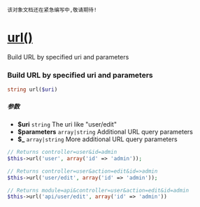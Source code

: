     该对象文档还在紧急编写中,敬请期待!
[url()](http://twinh.github.io/widget/api/url)
==============================================

Build URL by specified uri and parameters

### Build URL by specified uri and parameters
```php
string url($uri)
```

##### 参数
* **$uri** `string` The uri like "user/edit"
* **$parameters** `array|string` Additional URL query parameters
* **$_** `array|string` More additional URL query parameters


```php
// Returns controller=user&id=admin
$this->url('user', array('id' => 'admin'));

// Returns controller=user&action=edit&id=>admin
$this->url('user/edit', array('id' => 'admin'));

// Returns module=api&controller=user&action=edit&id=admin
$this->url('api/user/edit', array('id' => 'admin'))
```
